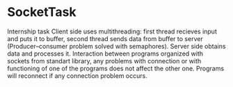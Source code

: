 # SocketTask
Internship task
Client side uses multithreading: first thread recieves input and puts it to buffer, second thread sends data from buffer to server (Producer–consumer problem solved with semaphores). Server side obtains data and processes it.
Interaction between programs organized with sockets from standart library, any problems with connection or with functioning of one of the programs does not affect the other one. Programs will reconnect if any connection problem occurs.

